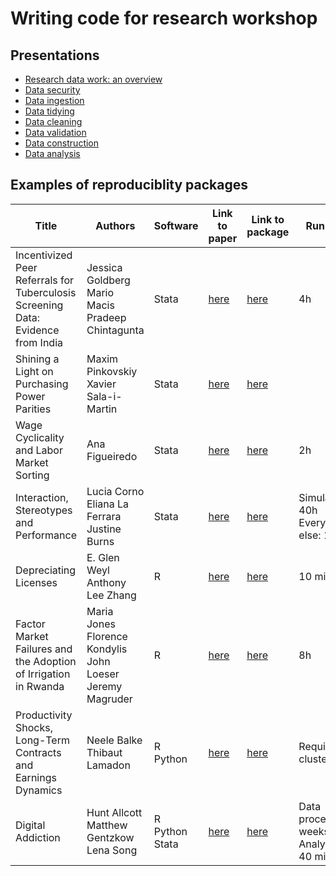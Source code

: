 # Writing code for research workshop

## Presentations

- [Research data work: an overview]()
- [Data security](https://raw.githack.com/DevInnovationLab/rp-workshop/main/presentations/data-security.html)
- [Data ingestion](https://raw.githack.com/DevInnovationLab/rp-workshop/main/presentations/data-ingestion.html)
- [Data tidying](https://raw.githack.com/DevInnovationLab/rp-workshop/main/presentations/tidy-data.html)
- [Data cleaning](https://raw.githack.com/DevInnovationLab/rp-workshop/main/presentations/data-cleaning.html)
- [Data validation](https://raw.githack.com/DevInnovationLab/rp-workshop/main/presentations/data-validation.html)
- [Data construction](https://raw.githack.com/DevInnovationLab/rp-workshop/main/presentations/data-construction.html)
- [Data analysis](https://raw.githack.com/DevInnovationLab/rp-workshop/main/presentations/data-analysis.html)

## Examples of reproduciblity packages

| Title | Authors | Software | Link to paper | Link to package | Run time |
|-------|---------|----------|---------------|-----------------|-------|
| Incentivized Peer Referrals for Tuberculosis Screening Data: Evidence from India | Jessica Goldberg <br> Mario Macis <br> Pradeep Chintagunta | Stata | [here](https://doi.org/10.1257/app.20200721) | [here](https://doi.org/10.3886/E150781V1) | 4h |
| Shining a Light on Purchasing Power Parities | Maxim Pinkovskiy <br> Xavier Sala-i-Martin | Stata | [here](https://doi.org/10.1257/mac.20190037)	| [here](https://doi.org/10.3886/E111003V1) | |
| Wage Cyclicality and Labor Market Sorting	| Ana Figueiredo | Stata | [here](https://doi.org/10.1257/aeri.202101610)	|  [here](https://doi.org/10.3886/E150581V1) | 2h |
| Interaction, Stereotypes and Performance	| Lucia Corno <br> Eliana La Ferrara <br> Justine Burns | Stata | [here](https://doi.org/10.1257/aer.20181805)	| [here](https://doi.org/10.3886/E174501V1)	| Simulations: 40h <br> Everything else: 1h|
| Depreciating Licenses | E. Glen Weyl <br> Anthony Lee Zhang | R |	[here](https://doi.org/10.1257/pol.20200426)	| [here](https://www.openicpsr.org/openicpsr/project/143701/version/V1/view?path=/openicpsr/143701/fcr:versions/V1&type=project) | 10 min |
| Factor Market Failures and the Adoption of Irrigation in Rwanda |  Maria Jones <br> Florence Kondylis <br> John Loeser <br> Jeremy Magruder| R |	[here](https://doi.org/10.1257/aer.20210059) | [here](https://www.openicpsr.org/openicpsr/project/159061) | 8h |
| Productivity Shocks, Long-Term Contracts and Earnings Dynamics| Neele Balke<br>Thibaut Lamadon | R <br> Python |	[here](https://doi.org/10.1257/aer.20161622) | [here](https://www.openicpsr.org/openicpsr/project/163542/version/V1/view?path=/openicpsr/163542/fcr:versions/V1/balke-lamadon) | Requires cluster |
| Digital Addiction | Hunt Allcott<br>Matthew Gentzkow<br>Lena Song | R <br> Python <br> Stata |	[here](https://doi.org/10.1257/aer.20210867) | [here](https://www.openicpsr.org/openicpsr/project/163822/version/V1/view?path=/openicpsr/163822/fcr:versions/V1&type=project) | Data processing: weeks <br> Analysis: 40 min |
